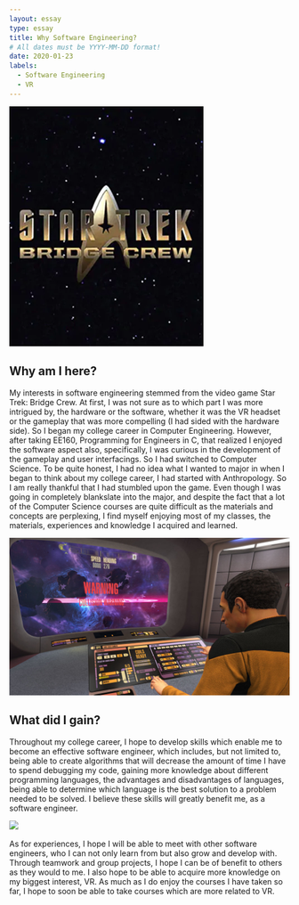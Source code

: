 ```yaml
---
layout: essay
type: essay
title: Why Software Engineering?
# All dates must be YYYY-MM-DD format!
date: 2020-01-23
labels:
  - Software Engineering
  - VR
---
```


<img class="ui medium left floated image" src="../images/st0.png">

## Why am I here?
My interests in software engineering stemmed from the video game Star Trek: Bridge Crew. At first, I was not sure as to which part I was more intrigued by, the hardware or the software, whether it was the VR headset or the gameplay that was more compelling (I had sided with the hardware side). So I began my college career in Computer Engineering. However, after taking EE160, Programming for Engineers in C, that realized I enjoyed the software aspect also, specifically, I was curious in the development of the gameplay and user interfacings. So I had switched to Computer Science. To be quite honest, I had no idea what I wanted to major in when I began to think about my college career, I had started with Anthropology. So I am really thankful that I had stumbled upon the game. Even though I was going in completely blankslate into the major, and despite the fact that a lot of the Computer Science courses are quite difficult as the materials and concepts are perplexing, I find myself enjoying most of my classes, the materials, experiences and knowledge I acquired and learned.

<img class="ui medium left floated image" src="../images/st1.jpg">

## What did I gain?

Throughout my college career, I hope to develop skills which enable me to become an effective software engineer, which includes, but not limited to, being able to create algorithms that will decrease the amount of time I have to spend debugging my code, gaining more knowledge about different programming languages, the advantages and disadvantages of languages, being able to determine which language is the best solution to a problem needed to be solved. I believe these skills will greatly benefit me, as a software engineer.

<img class="ui medium left floated image" src="../images/socialet.jpg">

As for experiences, I hope I will be able to meet with other software engineers, who I can not only learn from but also grow and develop with. Through teamwork and group projects, I hope I can be of benefit to others as they would to me. I also hope to be able to acquire more knowledge on my biggest interest, VR. As much as I do enjoy the courses I have taken so far, I hope to soon be able to take courses which are more related to VR.

